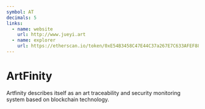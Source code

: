 ```yaml
---
symbol: AT
decimals: 5
links:
  - name: website
    url: http://www.jueyi.art
  - name: explorer
    url: https://etherscan.io/token/0xE54B3458C47E44C37a267E7C633AFEF88287C294
---
```


# ArtFinity

Artfinity describes itself as an art traceability and security monitoring system based on blockchain technology.
